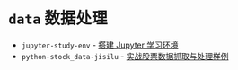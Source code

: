 # `data` 数据处理



- `jupyter-study-env` - [搭建 Jupyter 学习环境](./jupyter-study-env/README.md)
- `python-stock_data-jisilu` - [实战股票数据抓取与处理样例](./python-stock_data-jisilu/README.md)

